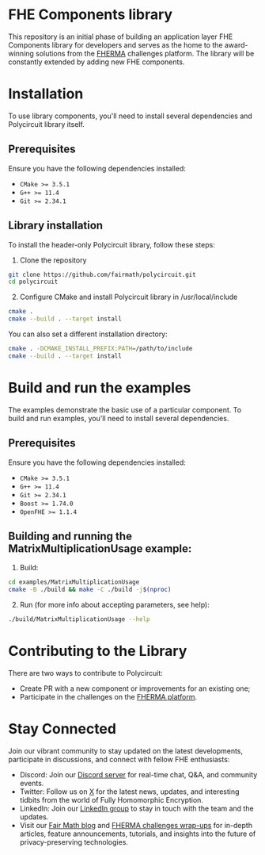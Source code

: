 # FHE Components library

This repository is an initial phase of building an application layer FHE Components library for developers and serves as
the home to the award-winning solutions from the [FHERMA](https://fherma.io/) challenges platform.
The library will be constantly extended by adding new FHE components.

# Installation

To use library components, you'll need to install several dependencies and Polycircuit library itself.

## Prerequisites

Ensure you have the following dependencies installed:

* `CMake >= 3.5.1`
* `G++ >= 11.4`
* `Git >= 2.34.1`

## Library installation

To install the header-only Polycircuit library, follow these steps:

1. Clone the repository

```bash
git clone https://github.com/fairmath/polycircuit.git
cd polycircuit
```

2. Configure CMake and install Polycircuit library in /usr/local/include

```bash
cmake .
cmake --build . --target install
```

You can also set a different installation directory:

```bash
cmake . -DCMAKE_INSTALL_PREFIX:PATH=/path/to/include
cmake --build . --target install
```

# Build and run the examples

The examples demonstrate the basic use of a particular component.
To build and run examples, you'll need to install several dependencies.

## Prerequisites

Ensure you have the following dependencies installed:

* `CMake >= 3.5.1`
* `G++ >= 11.4`
* `Git >= 2.34.1`
* `Boost >= 1.74.0`
* `OpenFHE >= 1.1.4`

## Building and running the MatrixMultiplicationUsage example:

1. Build:

```bash
cd examples/MatrixMultiplicationUsage
cmake -B ./build && make -C ./build -j$(nproc)
```

2. Run (for more info about accepting parameters, see help):

```bash
./build/MatrixMultiplicationUsage --help
```

# Contributing to the Library

There are two ways to contribute to Polycircuit:

- Create PR with a new component or improvements for an existing one;
- Participate in the challenges on the [FHERMA platform](https://fherma.io/challenges).

# Stay Connected

Join our vibrant community to stay updated on the latest developments, participate in discussions, and connect with
fellow FHE enthusiasts:

* Discord: Join our [Discord server](https://discord.com/invite/NfhXwyr9M5) for real-time chat, Q&A, and community
  events.
* Twitter: Follow us on [X](https://twitter.com/FairMath) for the latest news, updates, and interesting tidbits from the
  world of Fully Homomorphic Encryption.
* LinkedIn: Join our [LinkedIn group]() to stay in touch with the team and the updates.
* Visit our [Fair Math blog](https://fairmath.xyz/blog) and [FHERMA challenges wrap-ups](https://fherma.io/content) for
  in-depth articles, feature announcements, tutorials, and insights into the future of privacy-preserving technologies.
